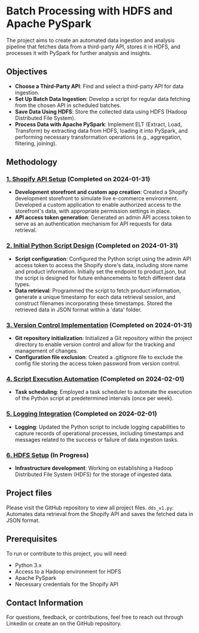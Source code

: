 # Batch Processing with HDFS and Apache PySpark

The project aims to create an automated data ingestion and analysis pipeline that fetches data from a third-party API, stores it in HDFS, and processes it with PySpark for further analysis and insights.

## Objectives
- **Choose a Third-Party API**: Find and select a third-party API for data ingestion.
- **Set Up Batch Data Ingestion**: Develop a script for regular data fetching from the chosen API in scheduled batches.
- **Save Data Using HDFS**: Store the collected data using HDFS (Hadoop Distributed File System).
- **Process Data with Apache PySpark**: Implement ELT (Extract, Load, Transform) by extracting data from HDFS, loading it into PySpark, and performing necessary transformation operations (e.g., aggregation, filtering, joining).

## Methodology
### <ins>1. Shopify API Setup</ins> (Completed on 2024-01-31)
- **Development storefront and custom app creation**: Created a Shopify development storefront to simulate live e-commerce environment. Developed a custom application to enable authorized access to the storefront's data, with appropriate permission settings in place. 
- **API access token generation**: Generated an admin API access token to serve as an authentication mechanism for API requests for data retrieval. 

### <ins>2. Initial Python Script Design</ins> (Completed on 2024-01-31)
- **Script configuration**: Configured the Python script using the admin API access token to access the Shopify store's data, including store name and product information. Initially set the endpoint to product.json, but the script is designed for future enhancements to fetch different data types.
- **Data retrieval**: Programmed the script to fetch product information, generate a unique timestamp for each data retrieval session, and construct filenames incorporating these timestamps. Stored the retrieved data in JSON format within a 'data' folder. 

### <ins>3. Version Control Implementation</ins> (Completed on 2024-01-31)
- **Git repository initialization**: Initialized a Git repository within the project directory to enable version control and allow for the tracking and management of changes. 
- **Configuration file exclusion**: Created a .gitignore file to exclude the config file storing the access token password from version control. 

### <ins>4. Script Execution Automation</ins> (Completed on 2024-02-01)
- **Task scheduling**: Employed a task scheduler to automate the execution of the Python script at predetermined intervals (once per week).

### <ins>5. Logging Integration</ins> (Completed on 2024-02-01) 
- **Logging**: Updated the Python script to include logging capabilities to capture records of operational processes, including timestamps and messages related to the success or failure of data ingestion tasks. 

### <ins>6. HDFS Setup</ins> (In Progress)
- **Infrastructure development**: Working on establishing a Hadoop Distributed File System (HDFS) for the storage of ingested data.

 ## Project files
 Please visit the GitHub repository to view all project files.
 ```dds_v1.py```: Automates data retrieval from the Shopify API and saves the fetched data in JSON format.

## Prerequisites
To run or contribute to this project, you will need:
- Python 3.x
- Access to a Hadoop environment for HDFS
- Apache PySpark
- Necessary credentials for the Shopify API

## Contact Information
For questions, feedback, or contributions, feel free to reach out through Linkedin or create an on the GitHub repository.

